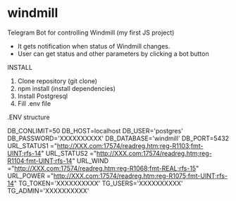 # windmill
Telegram Bot for controlling Windmill (my first JS project)

- It gets notification when status of Windmill changes.
- User can get status and other parameters by clicking a bot button


INSTALL

1. Clone repository (git clone)
2. npm install (install dependencies)
3. Install Postgresql
4. Fill .env file

.ENV structure

DB_CONLIMIT=50
DB_HOST=localhost
DB_USER='postgres'
DB_PASSWORD='XXXXXXXXXX'
DB_DATABASE='windmill'
DB_PORT=5432
URL_STATUS1 ="http://XXX.com:17574/readreg.htm;reg-R1103;fmt-UINT;rfs-14"
URL_STATUS2 ="http://XXX.com:17574/readreg.htm;reg-R1104;fmt-UINT;rfs-14"
URL_WIND    ="http://XXX.com:17574/readreg.htm;reg-R1068;fmt-REAL;rfs-15"
URL_POWER   ="http://XXX.com:17574/readreg.htm;reg-R1075;fmt-UINT;rfs-14"
TG_TOKEN='XXXXXXXXXX'
TG_USERS='XXXXXXXXXX'
TG_ADMIN='XXXXXXXXXX'

